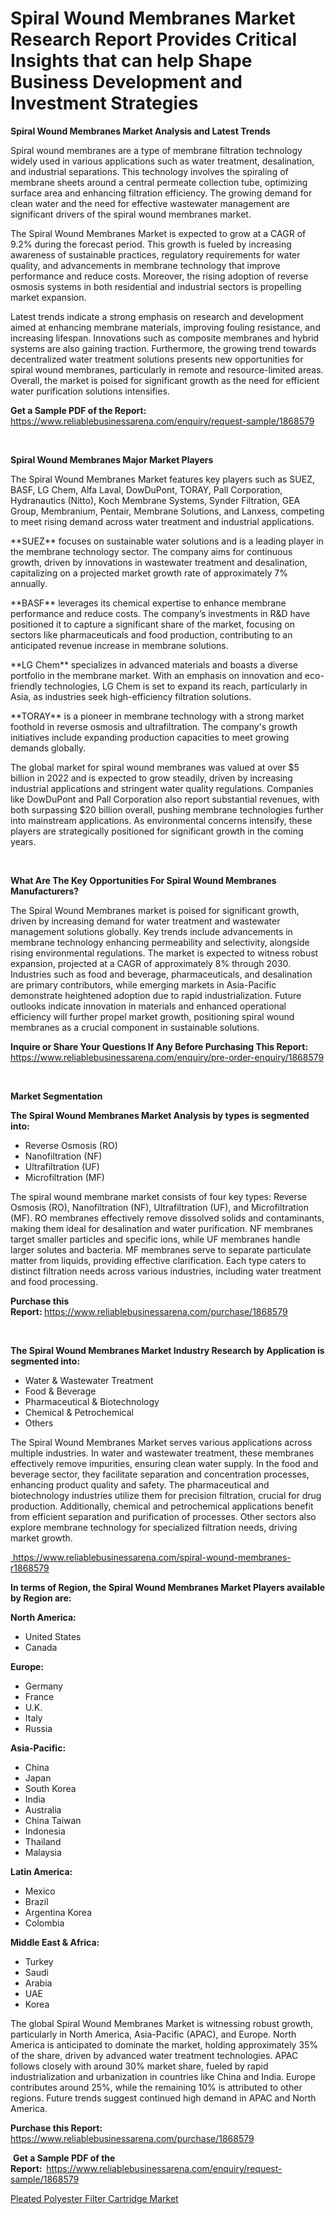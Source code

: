 <p><h1>Spiral Wound Membranes Market Research Report Provides Critical Insights that can help Shape Business Development and Investment Strategies</h1></p><p><strong>Spiral Wound Membranes Market Analysis and Latest Trends</strong></p>
<p><p>Spiral wound membranes are a type of membrane filtration technology widely used in various applications such as water treatment, desalination, and industrial separations. This technology involves the spiraling of membrane sheets around a central permeate collection tube, optimizing surface area and enhancing filtration efficiency. The growing demand for clean water and the need for effective wastewater management are significant drivers of the spiral wound membranes market.</p><p>The Spiral Wound Membranes Market is expected to grow at a CAGR of 9.2% during the forecast period. This growth is fueled by increasing awareness of sustainable practices, regulatory requirements for water quality, and advancements in membrane technology that improve performance and reduce costs. Moreover, the rising adoption of reverse osmosis systems in both residential and industrial sectors is propelling market expansion.</p><p>Latest trends indicate a strong emphasis on research and development aimed at enhancing membrane materials, improving fouling resistance, and increasing lifespan. Innovations such as composite membranes and hybrid systems are also gaining traction. Furthermore, the growing trend towards decentralized water treatment solutions presents new opportunities for spiral wound membranes, particularly in remote and resource-limited areas. Overall, the market is poised for significant growth as the need for efficient water purification solutions intensifies.</p></p>
<p><strong>Get a Sample PDF of the Report:&nbsp;</strong> <a href="https://www.reliablebusinessarena.com/enquiry/request-sample/1868579?utm_campaign=2930&utm_medium=2&utm_source=Github&utm_content=ia&utm_term=31032025&utm_id=spiral-wound-membranes">https://www.reliablebusinessarena.com/enquiry/request-sample/1868579</a></p>
<p>&nbsp;</p>
<p><strong>Spiral Wound Membranes Major Market Players</strong></p>
<p><p>The Spiral Wound Membranes Market features key players such as SUEZ, BASF, LG Chem, Alfa Laval, DowDuPont, TORAY, Pall Corporation, Hydranautics (Nitto), Koch Membrane Systems, Synder Filtration, GEA Group, Membranium, Pentair, Membrane Solutions, and Lanxess, competing to meet rising demand across water treatment and industrial applications.</p><p>**SUEZ** focuses on sustainable water solutions and is a leading player in the membrane technology sector. The company aims for continuous growth, driven by innovations in wastewater treatment and desalination, capitalizing on a projected market growth rate of approximately 7% annually.</p><p>**BASF** leverages its chemical expertise to enhance membrane performance and reduce costs. The company’s investments in R&D have positioned it to capture a significant share of the market, focusing on sectors like pharmaceuticals and food production, contributing to an anticipated revenue increase in membrane solutions.</p><p>**LG Chem** specializes in advanced materials and boasts a diverse portfolio in the membrane market. With an emphasis on innovation and eco-friendly technologies, LG Chem is set to expand its reach, particularly in Asia, as industries seek high-efficiency filtration solutions.</p><p>**TORAY** is a pioneer in membrane technology with a strong market foothold in reverse osmosis and ultrafiltration. The company's growth initiatives include expanding production capacities to meet growing demands globally.</p><p>The global market for spiral wound membranes was valued at over $5 billion in 2022 and is expected to grow steadily, driven by increasing industrial applications and stringent water quality regulations. Companies like DowDuPont and Pall Corporation also report substantial revenues, with both surpassing $20 billion overall, pushing membrane technologies further into mainstream applications. As environmental concerns intensify, these players are strategically positioned for significant growth in the coming years.</p></p>
<p>&nbsp;</p>
<p><strong>What Are The Key Opportunities For Spiral Wound Membranes Manufacturers?</strong></p>
<p><p>The Spiral Wound Membranes market is poised for significant growth, driven by increasing demand for water treatment and wastewater management solutions globally. Key trends include advancements in membrane technology enhancing permeability and selectivity, alongside rising environmental regulations. The market is expected to witness robust expansion, projected at a CAGR of approximately 8% through 2030. Industries such as food and beverage, pharmaceuticals, and desalination are primary contributors, while emerging markets in Asia-Pacific demonstrate heightened adoption due to rapid industrialization. Future outlooks indicate innovation in materials and enhanced operational efficiency will further propel market growth, positioning spiral wound membranes as a crucial component in sustainable solutions.</p></p>
<p><strong>Inquire or Share Your Questions If Any Before Purchasing This Report:</strong> <a href="https://www.reliablebusinessarena.com/enquiry/pre-order-enquiry/1868579?utm_campaign=2930&utm_medium=2&utm_source=Github&utm_content=ia&utm_term=31032025&utm_id=spiral-wound-membranes">https://www.reliablebusinessarena.com/enquiry/pre-order-enquiry/1868579</a></p>
<p>&nbsp;</p>
<p><strong>Market Segmentation</strong></p>
<p><strong>The Spiral Wound Membranes Market Analysis by types is segmented into:</strong></p>
<p><ul><li>Reverse Osmosis (RO)</li><li>Nanofiltration (NF)</li><li>Ultrafiltration (UF)</li><li>Microfiltration (MF)</li></ul></p>
<p><p>The spiral wound membrane market consists of four key types: Reverse Osmosis (RO), Nanofiltration (NF), Ultrafiltration (UF), and Microfiltration (MF). RO membranes effectively remove dissolved solids and contaminants, making them ideal for desalination and water purification. NF membranes target smaller particles and specific ions, while UF membranes handle larger solutes and bacteria. MF membranes serve to separate particulate matter from liquids, providing effective clarification. Each type caters to distinct filtration needs across various industries, including water treatment and food processing.</p></p>
<p><strong>Purchase this Report:&nbsp;</strong><a href="https://www.reliablebusinessarena.com/purchase/1868579?utm_campaign=2930&utm_medium=2&utm_source=Github&utm_content=ia&utm_term=31032025&utm_id=spiral-wound-membranes">https://www.reliablebusinessarena.com/purchase/1868579</a></p>
<p>&nbsp;</p>
<p><strong>The Spiral Wound Membranes Market Industry Research by Application is segmented into:</strong></p>
<p><ul><li>Water & Wastewater Treatment</li><li>Food & Beverage</li><li>Pharmaceutical & Biotechnology</li><li>Chemical & Petrochemical</li><li>Others</li></ul></p>
<p><p>The Spiral Wound Membranes Market serves various applications across multiple industries. In water and wastewater treatment, these membranes effectively remove impurities, ensuring clean water supply. In the food and beverage sector, they facilitate separation and concentration processes, enhancing product quality and safety. The pharmaceutical and biotechnology industries utilize them for precision filtration, crucial for drug production. Additionally, chemical and petrochemical applications benefit from efficient separation and purification of processes. Other sectors also explore membrane technology for specialized filtration needs, driving market growth.</p></p>
<p><a href="https://www.reliablebusinessarena.com/spiral-wound-membranes-r1868579?utm_campaign=2930&utm_medium=2&utm_source=Github&utm_content=ia&utm_term=31032025&utm_id=spiral-wound-membranes">&nbsp;https://www.reliablebusinessarena.com/spiral-wound-membranes-r1868579</a></p>
<p><strong>In terms of Region, the Spiral Wound Membranes Market Players available by Region are:</strong></p>
<p>
    <p> <strong> North America: </strong>
        <ul>
            <li>United States</li>
            <li>Canada</li>
        </ul>
        </p> 
    <p> <strong> Europe: </strong>
        <ul>
            <li>Germany</li>
            <li>France</li>
            <li>U.K.</li>
            <li>Italy</li>
            <li>Russia</li>
        </ul>
        </p> 
    <p> <strong> Asia-Pacific: </strong>
        <ul>
            <li>China</li>
            <li>Japan</li>
            <li>South Korea</li>
            <li>India</li>
            <li>Australia</li>
            <li>China Taiwan</li>
            <li>Indonesia</li>
            <li>Thailand</li>
            <li>Malaysia</li>
        </ul>
        </p> 
    <p> <strong> Latin America: </strong>
        <ul>
            <li>Mexico</li>
            <li>Brazil</li>
            <li>Argentina Korea</li>
            <li>Colombia</li>
        </ul>
        </p> 
    <p> <strong> Middle East & Africa: </strong>
        <ul>
            <li>Turkey</li>
            <li>Saudi</li>
            <li>Arabia</li>
            <li>UAE</li>
            <li>Korea</li>
        </ul>
    </p>
    </p>
<p><p>The global Spiral Wound Membranes Market is witnessing robust growth, particularly in North America, Asia-Pacific (APAC), and Europe. North America is anticipated to dominate the market, holding approximately 35% of the share, driven by advanced water treatment technologies. APAC follows closely with around 30% market share, fueled by rapid industrialization and urbanization in countries like China and India. Europe contributes around 25%, while the remaining 10% is attributed to other regions. Future trends suggest continued high demand in APAC and North America.</p></p>
<p><strong>Purchase this Report: </strong><a href="https://www.reliablebusinessarena.com/purchase/1868579?utm_campaign=2930&utm_medium=2&utm_source=Github&utm_content=ia&utm_term=31032025&utm_id=spiral-wound-membranes">https://www.reliablebusinessarena.com/purchase/1868579</a></p>
<p>&nbsp;<strong>Get a Sample PDF of the Report:&nbsp;&nbsp;</strong><a href="https://www.reliablebusinessarena.com/enquiry/request-sample/1868579?utm_campaign=2930&utm_medium=2&utm_source=Github&utm_content=ia&utm_term=31032025&utm_id=spiral-wound-membranes">https://www.reliablebusinessarena.com/enquiry/request-sample/1868579</a></p>
<p><strong></strong></p>
<p><p><a href="https://github.com/paljuhubeyde/Market-Research-Report-List-1/blob/main/pleated-polyester-filter-cartridge-market.md?utm_campaign=2930&utm_medium=2&utm_source=Github&utm_content=ia&utm_term=31032025&utm_id=spiral-wound-membranes">Pleated Polyester Filter Cartridge Market</a></p></p>